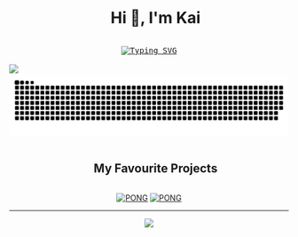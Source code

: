 <div id="user-content-toc">
  <ul align="center">
    <summary><h1 style="display: inline-block">Hi 👋, I'm Kai</h1></summary>
  </ul>
</div>


<div align="center">
  <kbd>
    <a style="border:5px white" border="5px white" href="https://git.io/typing-svg"><img src="https://readme-typing-svg.demolab.com?font=&weight=500&duration=3000&pause=1000&color=00FF00&center=true&width=435&lines=print(%22I+do+python+stuff.%22);pythonStuff+%3D+%22Python%22;.--.+-.--+-+....+---+-.;def+python(stuff)%3A;I+do+python+stuff." alt="Typing SVG" /></a>
  </kbd>
</div>

<br>

<img src="https://user-images.githubusercontent.com/73097560/115834477-dbab4500-a447-11eb-908a-139a6edaec5c.gif">

<div align="center">
  <img  src="https://github.com/1999AZZAR/1999AZZAR/blob/main/resources/img/grid-snake.svg"
       alt="snake" /></a>


<div id="user-content-toc">
  <ul align="center">
    <summary><h2 style="display: inline-block">My Favourite Projects</h2></summary>
  </ul>
</div>


<div align="center">
  <a href="https://github.com/Kai-Guan/PONG"><img src="https://github-readme-stats.vercel.app/api/pin/?username=Kai-Guan&repo=PONG&theme=react&hide_border=true&show_icons=false" alt="PONG" /></a>
  <a href="https://github.com/Kai-Guan/BFS-Visualisation"><img src="https://github-readme-stats.vercel.app/api/pin/?username=Kai-Guan&repo=BFS-Visualisation&theme=react&hide_border=true&show_icons=false" alt="PONG" /></a>
</div>

___

</div>
<p align="center">
  <img src="https://github-readme-stats.vercel.app/api?username=Kai-Guan&show_icons=true&theme=radical">
</p>
